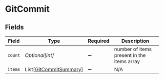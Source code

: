 # GitCommit


## Fields

| Field                                                             | Type                                                              | Required                                                          | Description                                                       |
| ----------------------------------------------------------------- | ----------------------------------------------------------------- | ----------------------------------------------------------------- | ----------------------------------------------------------------- |
| `count`                                                           | *Optional[int]*                                                   | :heavy_minus_sign:                                                | number of items present in the items array                        |
| `items`                                                           | List[[GitCommitSummary](../../models/shared/gitcommitsummary.md)] | :heavy_minus_sign:                                                | N/A                                                               |